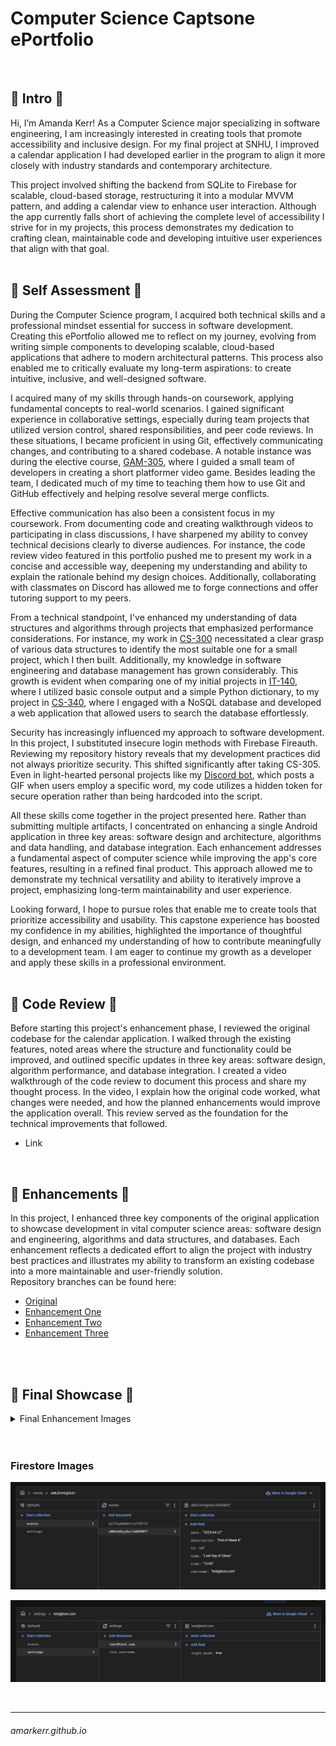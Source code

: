 # Computer Science Captsone ePortfolio
<br/>

## 🔹 Intro 🔹
Hi, I’m Amanda Kerr! As a Computer Science major specializing in software engineering, I am increasingly interested in creating tools that promote accessibility and inclusive design. For my final project at SNHU, I improved a calendar application I had developed earlier in the program to align it more closely with industry standards and contemporary architecture.

This project involved shifting the backend from SQLite to Firebase for scalable, cloud-based storage, restructuring it into a modular MVVM pattern, and adding a calendar view to enhance user interaction. Although the app currently falls short of achieving the complete level of accessibility I strive for in my projects, this process demonstrates my dedication to crafting clean, maintainable code and developing intuitive user experiences that align with that goal.
<br/>
<br/>

## 🔹 Self Assessment 🔹
During the Computer Science program, I acquired both technical skills and a professional mindset essential for success in software development. Creating this ePortfolio allowed me to reflect on my journey, evolving from writing simple components to developing scalable, cloud-based applications that adhere to modern architectural patterns. This process also enabled me to critically evaluate my long-term aspirations: to create intuitive, inclusive, and well-designed software.

I acquired many of my skills through hands-on coursework, applying fundamental concepts to real-world scenarios. I gained significant experience in collaborative settings, especially during team projects that utilized version control, shared responsibilities, and peer code reviews. In these situations, I became proficient in using Git, effectively communicating changes, and contributing to a shared codebase. A notable instance was during the elective course, [GAM-305](https://github.com/amarkerr/GAM305-BlueTeam), where I guided a small team of developers in creating a short platformer video game. Besides leading the team, I dedicated much of my time to teaching them how to use Git and GitHub effectively and helping resolve several merge conflicts.

Effective communication has also been a consistent focus in my coursework. From documenting code and creating walkthrough videos to participating in class discussions, I have sharpened my ability to convey technical decisions clearly to diverse audiences. For instance, the code review video featured in this portfolio pushed me to present my work in a concise and accessible way, deepening my understanding and ability to explain the rationale behind my design choices. Additionally, collaborating with classmates on Discord has allowed me to forge connections and offer tutoring support to my peers.

From a technical standpoint, I've enhanced my understanding of data structures and algorithms through projects that emphasized performance considerations. For instance, my work in [CS-300](https://github.com/amarkerr/CS300-BinaryTree) necessitated a clear grasp of various data structures to identify the most suitable one for a small project, which I then built. Additionally, my knowledge in software engineering and database management has grown considerably. This growth is evident when comparing one of my initial projects in [IT-140](https://github.com/amarkerr/IT140-Game), where I utilized basic console output and a simple Python dictionary, to my project in [CS-340](https://github.com/amarkerr/CS340-ClientServerDev), where I engaged with a NoSQL database and developed a web application that allowed users to search the database effortlessly.

Security has increasingly influenced my approach to software development. In this project, I substituted insecure login methods with Firebase Fireauth. Reviewing my repository history reveals that my development practices did not always prioritize security. This shifted significantly after taking CS-305. Even in light-hearted personal projects like my [Discord bot](https://github.com/amarkerr/ReplyBot), which posts a GIF when users employ a specific word, my code utilizes a hidden token for secure operation rather than being hardcoded into the script.

All these skills come together in the project presented here. Rather than submitting multiple artifacts, I concentrated on enhancing a single Android application in three key areas: software design and architecture, algorithms and data handling, and database integration. Each enhancement addresses a fundamental aspect of computer science while improving the app's core features, resulting in a refined final product. This approach allowed me to demonstrate my technical versatility and ability to iteratively improve a project, emphasizing long-term maintainability and user experience.

Looking forward, I hope to pursue roles that enable me to create tools that prioritize accessibility and usability. This capstone experience has boosted my confidence in my abilities, highlighted the importance of thoughtful design, and enhanced my understanding of how to contribute meaningfully to a development team. I am eager to continue my growth as a developer and apply these skills in a professional environment.
<br/>
<br/>

## 🔹 Code Review 🔹
Before starting this project's enhancement phase, I reviewed the original codebase for the calendar application. I walked through the existing features, noted areas where the structure and functionality could be improved, and outlined specific updates in three key areas: software design, algorithm performance, and database integration. I created a video walkthrough of the code review to document this process and share my thought process. In the video, I explain how the original code worked, what changes were needed, and how the planned enhancements would improve the application overall. This review served as the foundation for the technical improvements that followed.
- Link
<br/>

## 🔹 Enhancements 🔹
In this project, I enhanced three key components of the original application to showcase development in vital computer science areas: software design and engineering, algorithms and data structures, and databases. Each enhancement reflects a dedicated effort to align the project with industry best practices and illustrates my ability to transform an existing codebase into a more maintainable and user-friendly solution.
<br/>
Repository branches can be found here:
- [Original](https://github.com/amarkerr/amarkerr.github.io/tree/Original "Original")
- [Enhancement One](https://github.com/amarkerr/amarkerr.github.io/tree/Enhancement-1 "Enhancement One")
- [Enhancement Two](https://github.com/amarkerr/amarkerr.github.io/tree/Enhancement-2 "Enhancement Two")
- [Enhancement Three](https://github.com/amarkerr/amarkerr.github.io/tree/Enhancement-3 "Enhancement Three")
<br/>
<br/>

## 🔹 Final Showcase 🔹

<details>
<summary>Final Enhancement Images</summary>
<br/>

|                                       |                                       |
|:-------------------------------------:|:-------------------------------------:|
| ![alt text][login]| ![alt text][register]|
| ![alt text][activity]| ![alt text][create]|
| ![alt text][appt]| ![alt text][appt2]|
| ![alt text][edit]| ![alt text][settings]|  

[login]: https://github.com/amarkerr/amarkerr.github.io/blob/Assets/login.jpg "login view"
[activity]: https://github.com/amarkerr/amarkerr.github.io/blob/Assets/activity.jpg "activity view"
[appt]: https://github.com/amarkerr/amarkerr.github.io/blob/Assets/apptview.jpg "activity view with appointment"
[appt2]: https://github.com/amarkerr/amarkerr.github.io/blob/Assets/apptview2.jpg "appointment view"
[create]: https://github.com/amarkerr/amarkerr.github.io/blob/Assets/createview.jpg "create appointment view"
[edit]: https://github.com/amarkerr/amarkerr.github.io/blob/Assets/editview.jpg "edit appointment view"
[register]: https://github.com/amarkerr/amarkerr.github.io/blob/Assets/register.jpg "register view"
[settings]: https://github.com/amarkerr/amarkerr.github.io/blob/Assets/settingsview.jpg "settings view with darkmode checked"
</details>
<br/>

<br/>

### Firestore Images

![alt text](https://github.com/amarkerr/amarkerr.github.io/blob/Assets/firestoreview.jpg "View of appointment data in Firestore")

![alt text](https://github.com/amarkerr/amarkerr.github.io/blob/Assets/firestoreview2.jpg "View of settings data in Firestore")

<br/>



___
###### amarkerr.github.io
